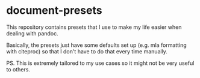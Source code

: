 # document-presets

This repository contains presets that I use to make my life easier when dealing with pandoc.

Basically, the presets just have some defaults set up (e.g. mla formatting with citeproc) so that I don't have to do that every time manually.

PS. This is extremely tailored to my use cases so it might not be very useful to others.
